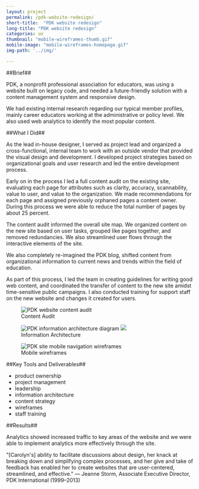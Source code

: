 ```yaml
---
layout: project
permalink: /pdk-website-redesign/
short-title:  "PDK website redesign"
long-title: "PDK website redesign"
categories: ux
thumbnail: "mobile-wireframes-thumb.gif"
mobile-image: "mobile-wireframes-homepage.gif"
img-path: '../img/'

---
```

##Brief##

PDK, a nonprofit professional association for educators, was using a website built on legacy code, and needed a future-friendly solution with a content management system and responsive design. 

We had existing internal research regarding our typical member profiles, mainly career educators working at the administrative or policy level. We also used web analytics to identify the most popular content.

##What I Did##

As the lead in-house designer, I served as project lead and organized a cross-functional, internal team to work with an outside vendor that provided the visual design and development. I developed project strategies based on organizational goals and user research and led the entire development process.

Early on in the process I led a full content audit on the existing site, evaluating each page for attributes such as clarity, accuracy, scannability, value to user, and value to the organization. We made recommendations for each page and assigned previously orphaned pages a content owner. During this process we were able to reduce the total number of pages by about 25&nbsp;percent.

The content audit informed the overall site map. We organized content on the new site based on user tasks, grouped like pages together, and removed redundancies. We also streamlined user flows through the interactive elements of the site. 

We also completely re-imagined the PDK blog, shifted content from organizational information to current news and trends within the field of education.

As part of this process, I led the team in creating guidelines for writing good web content, and coordinated the transfer of content to the new site amidst time-sensitive public campaigns. I also conducted training for support staff on the new website and changes it created for users. 

<figure>
	<img src="{{ page.img-path }}content-audit-portfolio.gif" alt="PDK website content audit" />
	<figcaption>
		Content Audit
	</figcaption>
</figure>

<figure>
	<img src="{{ page.img-path }}PDK-IA-portfolio-top.gif" alt="PDK information architecture diagram" />
	<img src="{{ page.img-path }}PDK-IA-join.gif" alt=" " />
	<figcaption>
		Information Architecture
	</figcaption>
</figure>
<figure>
	<img src="{{ page.img-path }}mobile-wireframes-web-portfolio.gif" alt="PDK site mobile navigation wireframes" />
	<figcaption>
		Mobile wireframes
	</figcaption>
</figure>

##Key Tools and Deliverables##

<ul class="skill-pills">
	<li>product ownership</li>
	<li>project management</li>
	<li>leadership</li>
	<li>information architecture</li>
	<li>content strategy</li>
	<li>wireframes</li>
	<li>staff training</li>
</ul>

##Results##

Analytics showed increased traffic to key areas of the website and we were able to implement analytics more effectively through the site.

"[Carolyn's] ability to facilitate discussions about design, her knack at breaking down and simplifying complex processes, and her give and take of feedback has enabled her to create websites that are user-centered, streamlined, and effective." &mdash; Jeanne Storm, Associate Executive Director, PDK International (1999&ndash;2013)
